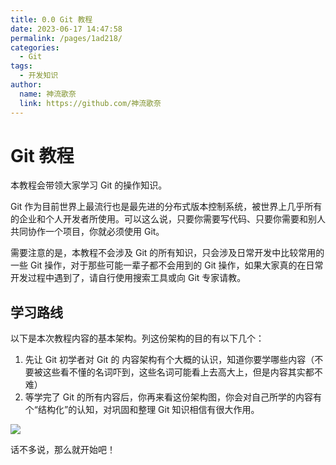 ```yaml
---
title: 0.0 Git 教程
date: 2023-06-17 14:47:58
permalink: /pages/1ad218/
categories:
  - Git
tags:
  - 开发知识
author: 
  name: 神流歌奈
  link: https://github.com/神流歌奈
---
```

# Git 教程

本教程会带领大家学习 Git 的操作知识。

Git 作为目前世界上最流行也是最先进的分布式版本控制系统，被世界上几乎所有的企业和个人开发者所使用。可以这么说，只要你需要写代码、只要你需要和别人共同协作一个项目，你就必须使用 Git。

需要注意的是，本教程不会涉及 Git 的所有知识，只会涉及日常开发中比较常用的一些 Git 操作，对于那些可能一辈子都不会用到的 Git 操作，如果大家真的在日常开发过程中遇到了，请自行使用搜索工具或向 Git 专家请教。

## 学习路线

以下是本次教程内容的基本架构。列这份架构的目的有以下几个：

1. 先让 Git 初学者对 Git 的 内容架构有个大概的认识，知道你要学哪些内容（不要被这些看不懂的名词吓到，这些名词可能看上去高大上，但是内容其实都不难）
2. 等学完了 Git 的所有内容后，你再来看这份架构图，你会对自己所学的内容有个“结构化”的认知，对巩固和整理 Git 知识相信有很大作用。

![](https://ushio.oss-cn-shanghai.aliyuncs.com/kana/git-guide/0.1.jpg)

话不多说，那么就开始吧！
